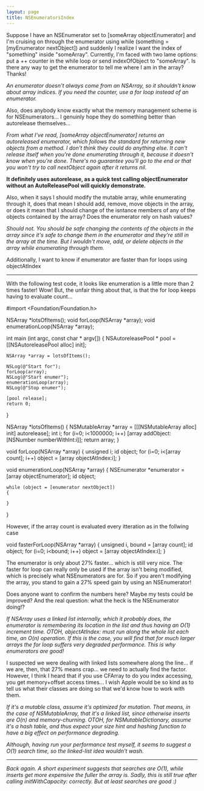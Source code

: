 ```yaml
---
layout: page
title: NSEnumeratorsIndex
---
```


Suppose I have an NSEnumerator set to [someArray objectEnumerator] and I'm cruising on through the enumerator using  while (something = [myEnumerator nextObject]) and suddenly I realize I want the index of "something" inside "someArray".  Currently, I'm faced with two lame options: put a ++ counter in the while loop or send indexOfObject to "someArray".  Is there any way to get the enumerator to tell me where I am in the array?  Thanks!

*An enumerator doesn't always come from an NSArray, so it shouldn't know about array indices. If you need the counter, use a for loop instead of an enumerator.*

Also, does anybody know exactly what the memory management scheme is for NSEnumerators... I genuinly hope they do something better than autorelease themselves...

*From what I've read, [someArray objectEnumerator] returns an autoreleased enumerator, which follows the standard for returning new objects from a method. I don't think they could do anything else. It can't release itself when you're done enumerating through it, because it doesn't know when you're done. There's no guarantee you'll go to the end or that you won't try to call nextObject again after it returns nil.*

**It definitely uses autorelease, as a quick test calling     objectEnumerator without an AutoReleasePool will quickly demonstrate.**

Also, when it says I should modify the mutable array, while enumerating through it, does that mean I should add, remove, move objects in the array, or does it mean that I should change of the isntance members of any of the objects contained by the array?  Does the enumerator rely on hash values?

*Should not. You should be safe changing the contents of the objects in the array since it's safe to change them in the enumerator and they're still in the array at the time. But I wouldn't move, add, or delete objects in the array while enumerating through them.*

Additionally, I want to know if enumerator are faster than for loops using objectAtIndex

----
With the following test code, it looks like enumeration is a little more than 2 times faster!  Wow!  But, the unfair thing about that, is that the for loop keeps having to evaluate count... 

    
#import <Foundation/Foundation.h>

NSArray *lotsOfItems();
void forLoop(NSArray *array);
void enumerationLoop(NSArray *array);

int main (int argc, const char * argv[]) {
    NSAutoreleasePool * pool = [[NSAutoreleasePool alloc] init];
    
    NSArray *array = lotsOfItems();
    
    NSLog(@"Start for");
    forLoop(array);
    NSLog(@"Start enumer");
    enumerationLoop(array);
    NSLog(@"Stop enumer");
    
    [pool release];
    return 0;
}

NSArray *lotsOfItems()
{
    NSMutableArray *array = [[[NSMutableArray alloc] init] autorelease];
    int i;
    for (i=0; i<1000000; i++)
	[array addObject:[NSNumber numberWithInt:i]];
    return array;
}

void forLoop(NSArray *array)
{
    unsigned i;
    id object;
    for (i=0; i<[array count]; i++)
	object = [array objectAtIndex:i];
}

void enumerationLoop(NSArray *array)
{
    NSEnumerator *enumerator = [array objectEnumerator];
    id object;
    
    while (object = [enumerator nextObject])
    {
	
    }
}


However, if the array count is evaluated every itteration as in the follwing case
    
void fasterForLoop(NSArray *array)
{
    unsigned i, bound = [array count];
    id object;
    for (i=0; i<bound; i++)
	object = [array objectAtIndex:i];
}

The enumerator is only about 27% faster... which is still very nice.  The faster for loop can really only be used if the array isn't being modified, which is precisely what NSEnumerators are for.  So if you aren't modifying the array, you stand to gain a 27% speed gain by using an NSEnumerator!  

Does anyone want to confirm the numbers here?  Maybe my tests could be improved?  And the real question:  what the heck is the NSEnumerator doing!?

*If NSArray uses a linked list internally, which it probably does, the enumerator is remembering its location in the list and thus having an O(1) increment time. OTOH,     objectAtIndex: must run along the whole list each time, an O(n) operation. If this is the case, you will find that for much larger arrays the for loop suffers very degraded performance. This is why enumerators are good!*

I suspected we were dealing with linked lists somewhere along the line... if we are, then, that 27% means crap... we need to actually find the factor.  However, I think I heard that if you use CFArray to do you index accessing, you get memory+offset access times... I wish Apple would be so kind as to tell us what their classes are doing so that we'd know how to work with them.  

*If it's a mutable class, assume it's optimized for mutation. That means, in the case of NSMutableArray, that it's a linked list, since otherwise inserts are O(n) and memory-churning. OTOH, for NSMutableDictionary, assume it's a hash table, and thus expect your size hint and hashing function to have a big effect on performance degrading.*

*Although, having run your performance test myself, it seems to suggest a O(1) search time, so the linked-list idea wouldn't wash.*

----

*Back again. A short experiment suggests that searches are O(1), while inserts get more expensive the fuller the array is. Sadly, this is still true after calling     initWithCapacity: correctly. But at least searches are good :)*

